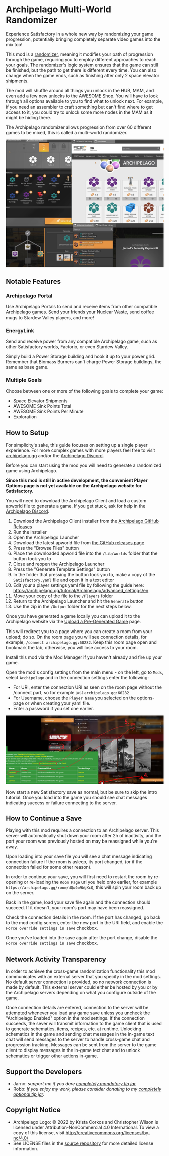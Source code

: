 # Archipelago Multi-World Randomizer

Experience Satisfactory in a whole new way by randomizing your game progression, potentially bringing completely separate video games into the mix too!

This mod is a [randomizer](https://tvtropes.org/pmwiki/pmwiki.php/Main/VideoGameRandomizer),
meaning it modifies your path of progression through the game,
requiring you to employ different approaches to reach your goals.
The randomizer's logic system ensures that the game can still be finished, but the path to get there is different every time.
You can also change when the game ends, such as finishing after only 2 space elevator shipments.

The mod will shuffle around all things you unlock in the HUB, MAM, and even add a few new unlocks to the AWESOME Shop.
You will have to look through all options available to you to find what to unlock next.
For example, if you need an assembler to craft something but can't find where to get access to it,
you could try to unlock some more nodes in the MAM as it might be hiding there.

The Archipelago randomizer allows progression from over 60 different games to be mixed,
this is called a multi-world randomizer.

[![Randomized](https://raw.githubusercontent.com/Jarno458/SatisfactoryArchipelagoMod/main/Docs/random.jpg)](https://raw.githubusercontent.com/Jarno458/SatisfactoryArchipelagoMod/main/Docs/random.jpg)

## Notable Features

### Archipelago Portal

Use Archipelago Portals to send and receive items from other compatible Archipelago games.
Send your friends your Nuclear Waste, send coffee mugs to Stardew Valley players, and more!

### EnergyLink

Send and receive power from any compatible Archipelago game, such as other Satisfactory worlds, Factorio, or even Stardew Valley.

Simply build a Power Storage building and hook it up to your power grid.
Remember that Biomass Burners can't charge Power Storage buildings, the same as base game.

### Multiple Goals

Choose between one or more of the following goals to complete your game:

- Space Elevator Shipments
- AWESOME Sink Points Total
- AWESOME Sink Points Per Minute
- Exploration

## How to Setup

For simplicity's sake, this guide focuses on setting up a single player experience.
For more complex games with more players feel free to visit [archipelago.gg](https://archipelago.gg/) and/or the [Archipelago Discord](https://discord.gg/archipelago).

Before you can start using the mod you will need to generate a randomized game using Archipelago.

<!-- TODO remove me once local gen no longer needed -->
**Since this mod is still in active development, the convenient Player Options page is not yet available on the Archipelago website for Satisfactory.**

You will need to download the Archipelago Client and load a custom apworld file to generate a game.
If you get stuck, ask for help in the [Archipelago Discord](https://discord.gg/archipelago).

1. Download the Archipelago Client installer from the [Archipelago GitHub Releases](https://github.com/ArchipelagoMW/Archipelago/releases/latest)
2. Run the installer
3. Open the Archipelago Launcher
4. Download the latest apworld file from [the GitHub releases page](https://github.com/Jarno458/SatisfactoryArchipelagoMod/releases)
5. Press the "Browse Files" button
6. Place the downloaded apworld file into the `/lib/worlds` folder that the button took you to
7. Close and reopen the Archipelago Launcher
8. Press the "Generate Template Settings" button
9. In the folder that pressing the button took you to, make a copy of the `Satisfactory.yaml` file and open it in a text editor
10. Edit your a player settings yaml file by following the guide here: <https://archipelago.gg/tutorial/Archipelago/advanced_settings/en>
11. Move your copy of the file to the `/Players` folder
12. Return to the Archipelago Launcher and hit the `Generate` button
13. Use the zip in the `/Output` folder for the next steps below.

<!-- 
TODO once player options page is available:
Before you start you will need to generate a randomized game,
this is done on the [player options](https://archipelago.gg/games/Satisfactory/player-options) page,
on the options page you select the settings for your game or leave them as default.

You need to change the `Player Name` to whatever name you like to called as.
Once you are done configuring your game click on the `Generate Game` button.
Generation might take a few seconds, after that you will be redirect to a page showing your `Seed Info`, on this page click on `Create New Room`.

[![Setup1](https://raw.githubusercontent.com/Jarno458/SatisfactoryArchipelagoMod/main/Docs/Setup1.JPG)](https://raw.githubusercontent.com/Jarno458/SatisfactoryArchipelagoMod/main/Docs/Setup1.JPG)

-->

<!-- TODO remove me once local gen no longer needed -->
Once you have generated a game locally you can upload it to the Archipelago website via the [Upload a Pre-Generated Game](https://archipelago.gg/uploads) page.

This will redirect you to a page where you can create a room from your upload; do so.
On the room page you will see connection details, for example, `/connect archipelago.gg:60282`.
Keep this room page open and bookmark the tab, otherwise, you will lose access to your room.

Install this mod via the Mod Manager if you haven't already and fire up your game.

Open the mod's config settings from the main menu - on the left, go to `Mods`, select `Archipelago` and in the connection settings enter the following:

- For URI, enter the connection URI as seen on the room page without the /connect part, so for example just `archipelago.gg:60282`
- For Username, choose the `Player Name` you selected on the options-page or when creating your yaml file.
- Enter a password if you set one earlier.

[![Setup2](https://raw.githubusercontent.com/Jarno458/SatisfactoryArchipelagoMod/main/Docs/Setup2.JPG)](https://raw.githubusercontent.com/Jarno458/SatisfactoryArchipelagoMod/main/Docs/Setup2.JPG)

Now start a new Satisfactory save as normal, but be sure to skip the intro tutorial.
Once you load into the game you should see chat messages indicating success or failure connecting to the server.

## How to Continue a Save

Playing with this mod requires a connection to an Archipelago server.
This server will automatically shut down your room after 2h of inactivity, and the port your room was previously hosted on may be reassigned while you're away.

Upon loading into your save file you will see a chat message indicating connection failure if the room is asleep, its port changed, (or if the connection failed for some other reason).

In order to continue your save, you will first need to restart the room by re-opening or re-loading the `Room Page` url you held onto earlier, for example `https://archipelago.gg/room/dQw4w9WgXcQ`, this will spin your room back up on the server.

Back in the game, load your save file again and the connection should succeed.
If it doesn't, your room's port may have been reassigned.

Check the connection details in the room. If the port has changed, go back to the mod config screen,
enter the new port in the URI field, and enable the `Force override settings in save` checkbox.

Once you've loaded into the save again after the port change, disable the `Force override settings in save` checkbox.

## Network Activity Transparency

In order to achieve the cross-game randomization functionality this mod communicates with an external server that you specify in the mod settings.
No default server connection is provided, so no network connection is made by default.
This external server could either be hosted by you or by the Archipelago servers depending on what you configure outside of the game.

Once connection details are entered, connection to the server will be attempted whenever you load any game save unless you uncheck the "Archipelago Enabled" option in the mod settings.
If the connection succeeds, the sever will transmit information to the game client that is used to generate schematics, items, recipes, etc. at runtime.
Unlocking schematics in the game and sending chat messages in the in-game text chat will send messages to the server to handle cross-game chat and progression tracking.
Messages can be sent from the server to the game client to display messages in the in-game text chat and to unlock schematics or trigger other actions in-game.

## Support the Developers

- Jarno: _support me if you dare [completely mandatory tip jar](https://ko-fi.com/P5P718V0J4)_
- Robb: _If you enjoy my work, please consider donating to my [completely optional tip jar](https://ko-fi.com/robb4)._

## Copyright Notice

- Archipelago Logo: © 2022 by Krista Corkos and Christopher Wilson is licensed under Attribution-NonCommercial 4.0 International. To view a copy of this license, visit <http://creativecommons.org/licenses/by-nc/4.0/>
- See LICENSE files in the [source repository](https://github.com/Jarno458/SatisfactoryArchipelagoMod) for more detailed license information.
